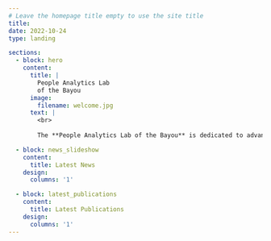 ```yaml
---
# Leave the homepage title empty to use the site title
title:
date: 2022-10-24
type: landing

sections:
  - block: hero
    content:
      title: |
        People Analytics Lab
        of the Bayou
      image:
        filename: welcome.jpg
      text: |
        <br>
        
        The **People Analytics Lab of the Bayou** is dedicated to advancing research in organizational behavior, human resource management, and workplace analytics. We focus on understanding how people work, lead, and thrive in organizations.

  - block: news_slideshow
    content:
      title: Latest News
    design:
      columns: '1'

  - block: latest_publications
    content:
      title: Latest Publications
    design:
      columns: '1'
---
```

